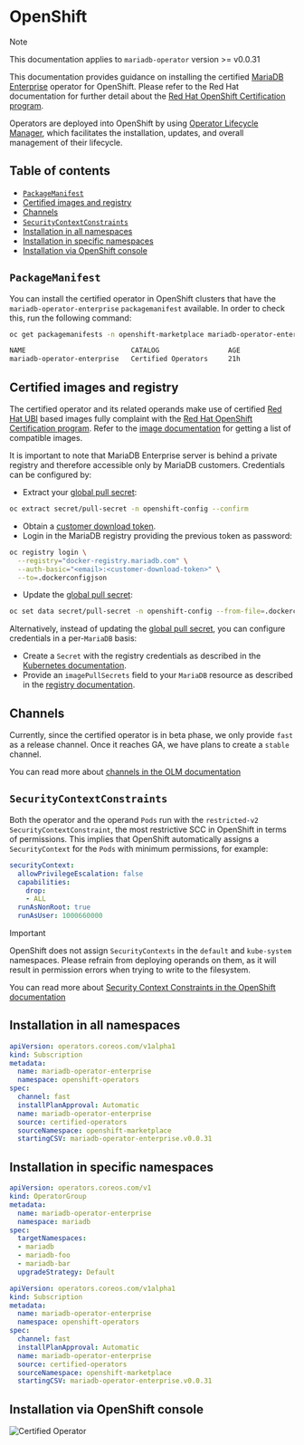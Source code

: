 # OpenShift

> [!NOTE]  
> This documentation applies to `mariadb-operator` version >= v0.0.31

This documentation provides guidance on installing the certified [MariaDB Enterprise](https://mariadb.com/products/enterprise/) operator for OpenShift. Please refer to the Red Hat documentation for further detail about the [Red Hat OpenShift Certification program](https://connect.redhat.com/en/partner-with-us/red-hat-openshift-certification).

Operators are deployed into OpenShift by using [Operator Lifecycle Manager](https://docs.redhat.com/en/documentation/openshift_container_platform/4.2/html/operators/understanding-the-operator-lifecycle-manager-olm#olm-overview_olm-understanding-olm), which facilitates the installation, updates, and overall management of their lifecycle.

## Table of contents
<!-- toc -->
- [`PackageManifest`](#packagemanifest)
- [Certified images and registry](#certified-images-and-registry)
- [Channels](#channels)
- [`SecurityContextConstraints`](#channels)
- [Installation in all namespaces](#installation-in-all-namespaces)
- [Installation in specific namespaces](#installation-in-specific-namespaces)
- [Installation via OpenShift console](#installation-via-openshift-console)
<!-- /toc -->

## `PackageManifest`

You can install the certified operator in OpenShift clusters that have the `mariadb-operator-enterprise` `packagemanifest` available. In order to check this, run the following command:

```bash
oc get packagemanifests -n openshift-marketplace mariadb-operator-enterprise

NAME                          CATALOG                 AGE
mariadb-operator-enterprise   Certified Operators     21h
``` 

## Certified images and registry

The certified operator and its related operands make use of certified [Red Hat UBI](https://catalog.redhat.com/software/base-images) based images fully complaint with the [Red Hat OpenShift Certification program](https://connect.redhat.com/en/partner-with-us/red-hat-openshift-certification). Refer to the [image documentation](./DOCKER.md) for getting a list of compatible images.

It is important to note that MariaDB Enterprise server is behind a private registry and therefore accessible only by MariaDB customers. Credentials can be configured by:
- Extract your [global pull secret](https://docs.openshift.com/container-platform/4.10/openshift_images/managing_images/using-image-pull-secrets.html#images-update-global-pull-secret_using-image-pull-secrets):
```bash
oc extract secret/pull-secret -n openshift-config --confirm
``` 
- Obtain a [customer download token](https://mariadb.com/docs/server/deploy/deployment-methods/docker/enterprise-server/).
- Login in the MariaDB registry providing the previous token as password:
```bash
oc registry login \
  --registry="docker-registry.mariadb.com" \
  --auth-basic="<email>:<customer-download-token>" \
  --to=.dockerconfigjson
```
- Update the [global pull secret](https://docs.openshift.com/container-platform/4.10/openshift_images/managing_images/using-image-pull-secrets.html#images-update-global-pull-secret_using-image-pull-secrets):
```bash
oc set data secret/pull-secret -n openshift-config --from-file=.dockerconfigjson
```

Alternatively, instead of updating the [global pull secret](https://docs.openshift.com/container-platform/4.10/openshift_images/managing_images/using-image-pull-secrets.html#images-update-global-pull-secret_using-image-pull-secrets), you can configure credentials in a per-`MariaDB` basis:
- Create a `Secret` with the registry credentials as described in the [Kubernetes documentation](https://kubernetes.io/docs/tasks/configure-pod-container/pull-image-private-registry/).
- Provide an `imagePullSecrets` field to your `MariaDB` resource as described in the [registry documentation](./REGISTRY.md).

## Channels

Currently, since the certified operator is in beta phase, we only provide `fast` as a release channel. Once it reaches GA, we have plans to create a `stable` channel.

You can read more about [channels in the OLM documentation](https://olm.operatorframework.io/docs/best-practices/channel-naming/)

## `SecurityContextConstraints`

Both the operator and the operand `Pods` run with the `restricted-v2` `SecurityContextConstraint`, the most restrictive SCC in OpenShift in terms of permissions. This implies that OpenShift automatically assigns a `SecurityContext` for the `Pods` with minimum permissions, for example:

```yaml
securityContext:
  allowPrivilegeEscalation: false
  capabilities:
    drop:
    - ALL
  runAsNonRoot: true
  runAsUser: 1000660000
```

> [!IMPORTANT]  
>  OpenShift does not assign `SecurityContexts` in the `default` and `kube-system` namespaces. Please refrain from deploying operands on them, as it will result in permission errors when trying to write to the filesystem.

You can read more about [Security Context Constraints in the OpenShift documentation](https://docs.openshift.com/container-platform/4.16/authentication/managing-security-context-constraints.html)

## Installation in all namespaces

```yaml
apiVersion: operators.coreos.com/v1alpha1
kind: Subscription
metadata:
  name: mariadb-operator-enterprise
  namespace: openshift-operators
spec:
  channel: fast
  installPlanApproval: Automatic
  name: mariadb-operator-enterprise
  source: certified-operators
  sourceNamespace: openshift-marketplace
  startingCSV: mariadb-operator-enterprise.v0.0.31
``` 

## Installation in specific namespaces

```yaml
apiVersion: operators.coreos.com/v1
kind: OperatorGroup
metadata:
  name: mariadb-operator-enterprise
  namespace: mariadb
spec:
  targetNamespaces:
  - mariadb
  - mariadb-foo
  - mariadb-bar
  upgradeStrategy: Default
``` 

```yaml
apiVersion: operators.coreos.com/v1alpha1
kind: Subscription
metadata:
  name: mariadb-operator-enterprise
  namespace: openshift-operators
spec:
  channel: fast
  installPlanApproval: Automatic
  name: mariadb-operator-enterprise
  source: certified-operators
  sourceNamespace: openshift-marketplace
  startingCSV: mariadb-operator-enterprise.v0.0.31
``` 

## Installation via OpenShift console

![Certified Operator](https://mariadb-operator.github.io/mariadb-operator/assets/certified-operator.png)

